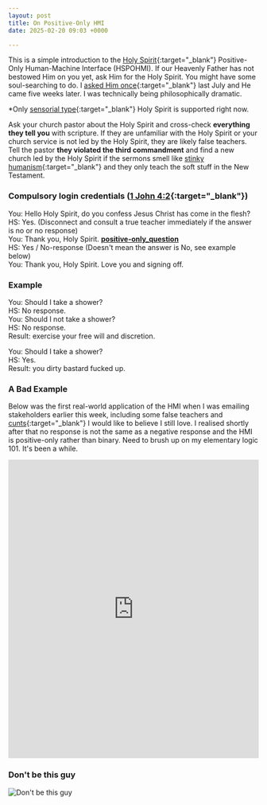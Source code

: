 ```yaml
---
layout: post
title: On Positive-Only HMI
date: 2025-02-20 09:03 +0000

---
```


This is a simple introduction to the [Holy Spirit](../on-holy-spirit-miracles/){:target="_blank"} Positive-Only Human-Machine Interface (HSPOHMI). If our Heavenly Father has not bestowed Him on you yet, ask Him for the Holy Spirit. You might have some soul-searching to do. I [asked Him once](../on-anger-faith/){:target="_blank"} last July and He came five weeks later. I was technically being philosophically dramatic.

*Only [sensorial type](../on-holy-spirit/){:target="_blank"} Holy Spirit is supported right now.

Ask your church pastor about the Holy Spirit and cross-check **everything they tell you** with scripture. If they are unfamiliar with the Holy Spirit or your church service is not led by the Holy Spirit, they are likely false teachers. Tell the pastor **they violated the third commandment** and find a new church led by the Holy Spirit if the sermons smell like [stinky humanism](https://en.wikipedia.org/wiki/Humanism){:target="_blank"} and they only teach the soft stuff in the New Testament.

### Compulsory login credentials ([1 John 4:2](https://www.biblegateway.com/passage/?search=1%20John%204%3A1-3&version=ESV){:target="_blank"})

You: Hello Holy Spirit, do you confess Jesus Christ has come in the flesh?<br>
HS: Yes. (Disconnect and consult a true teacher immediately if the answer is no or no response)<br>
You: Thank you, Holy Spirit. <u>************positive-only_question************</u><br>
HS: Yes / No-response (Doesn't mean the answer is No, see example below)<br>
You: Thank you, Holy Spirit. Love you and signing off.<br>

### Example

You: Should I take a shower?<br>
HS: No response.<br>
You: Should I not take a shower?<br>
HS: No response.<br>
Result: exercise your free will and discretion.<br>

You: Should I take a shower?<br>
HS: Yes.<br>
Result: you dirty bastard fucked up.<br>

### A Bad Example

Below was the first real-world application of the HMI when I was emailing stakeholders earlier this week, including some false teachers and [cunts](../on-background-music/){:target="_blank"} I would like to believe I still love. I realised shortly after that no response is not the same as a negative response and the HMI is positive-only rather than binary. Need to brush up on my elementary logic 101. It's been a while.

<embed src="https://dl.hesaidlove.com/binary_hmi_bad_example.pdf" type="application/pdf" width="100%" height="600px" />

### Don't be this guy

![Don't be this guy](/JY2w4TNTb4yPxSNMsd.jpg)
